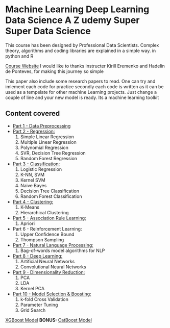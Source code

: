# Machine Learning Deep Learning Data Science A Z udemy Super Super Data Science
This course has been designed by Professional Data Scientists. Complex theory, algorithms and coding libraries are explained in a simple way. in python and R

[Course Website](https://www.udemy.com/machinelearning/)
I would like to thanks instructer Kirill Eremenko and Hadelin de Ponteves, for making this journey so simple

This paper also include some research papers to read.
One can try and imlement each code for practice secondly each code is written as it can be used as a tempelate for other machine Learning projects.
Just change a couple of line and your new model is ready. Its a machine learning toolkit

## Content covered

- [Part 1 - Data Preprocessing](https://github.com/anantgupta129/Machine-Learning-Deep-Learning-Data-Science-A-Z--udemy-/tree/master/Part%201%20-%20Data%20Preprocessing)
- [Part 2 - Regression:](https://github.com/anantgupta129/Machine-Learning-Deep-Learning-Data-Science-A-Z--udemy-/tree/master/Part%202%20-%20Regression) 
	1. Simple Linear Regression
	2. Multiple Linear Regression
	3. Polynomial Regression
	4. SVR, Decision Tree Regression
	5. Random Forest Regression
- [Part 3 - Classification:](https://github.com/anantgupta129/Machine-Learning-Deep-Learning-Data-Science-A-Z--udemy-/tree/master/Part%203%20-%20Classification)
 	1. Logistic Regression
 	2. K-NN, SVM
 	3.  Kernel SVM
 	4.  Naive Bayes
 	5. Decision Tree Classification
 	6. Random Forest Classification
- [Part 4 - Clustering: ](https://github.com/anantgupta129/Machine-Learning-Deep-Learning-Data-Science-A-Z--udemy-/tree/master/Part%204%20-%20Clustering)
	1. K-Means
	2.  Hierarchical Clustering
- [Part 5 - Association Rule Learning:](https://github.com/anantgupta129/Machine-Learning-Deep-Learning-Data-Science-A-Z--udemy-/tree/master/Part%205%20-%20Association%20Rule%20Learning) 
	1. Apriori
- Part 6 - Reinforcement Learning: 
	1. Upper Confidence Bound
	2. Thompson Sampling
- [Part 7 - Natural Language Processing: ](https://github.com/anantgupta129/Machine-Learning-Deep-Learning-Data-Science-A-Z--udemy-/tree/master/Part%207%20-%20Natural%20Language%20Processing/Section%2036%20-%20Natural%20Language%20Processing)
	1. Bag-of-words model algorithms for NLP
- [Part 8 - Deep Learning: ](https://github.com/anantgupta129/Machine-Learning-Deep-Learning-Data-Science-A-Z--udemy-/tree/master/Part%208%20-%20Deep%20Learning)
	1. Artificial Neural Networks
	2. Convolutional Neural Networks
- [Part 9 - Dimensionality Reduction: ](https://github.com/anantgupta129/Machine-Learning-Deep-Learning-Data-Science-A-Z--udemy-/tree/master/Part%209%20-%20Dimensionality%20Reduction)
	1. PCA
	2. LDA
	3. Kernel PCA
- [Part 10 - Model Selection & Boosting: ](https://github.com/anantgupta129/Machine-Learning-Deep-Learning-Data-Science-A-Z--udemy-/tree/master/Part%2010%20-%20Model%20Selection%20%26%20Boosting/Section%2048%20-%20Model%20Selection)
	1. k-fold Cross Validation
	2. Parameter Tuning
	3. Grid Search
	
[XGBoost Model](https://github.com/anantgupta129/XGBoost-for-Machine-Learning)
**BONUS:** [CatBoost Model](https://github.com/anantgupta129/CatBoost-in-Python-ML)

